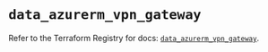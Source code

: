# `data_azurerm_vpn_gateway`

Refer to the Terraform Registry for docs: [`data_azurerm_vpn_gateway`](https://registry.terraform.io/providers/hashicorp/azurerm/4.28.0/docs/data-sources/vpn_gateway).
